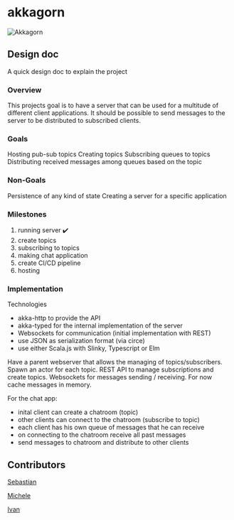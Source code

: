 # akkagorn
![Akkagorn](https://i.imgflip.com/4wsxwi.jpg)


##  Design doc
A quick design doc to explain the project

### Overview
This projects goal is to have a server that can be used for a multitude of different client applications. 
It should be possible to send messages to the server to be distributed to subscribed clients.

### Goals
Hosting pub-sub topics
Creating topics
Subscribing queues to topics
Distributing received messages among queues based on the topic

### Non-Goals
Persistence of any kind of state
Creating a server for a specific application

### Milestones
  1. running server :heavy_check_mark:
  2. create topics
  3. subscribing to topics
  4. making chat application
  5. create CI/CD pipeline
  6. hosting

### Implementation
Technologies
- akka-http to provide the API
- akka-typed for the internal implementation of the server
- Websockets for communication (initial implementation with REST)
- use JSON as serialization format (via circe)
- use either Scala.js with Slinky, Typescript or Elm

Have a parent webserver that allows the managing of topics/subscribers. Spawn an actor for each topic.
REST API to manage subscriptions and create topics.
Websockets for messages sending / receiving.
For now cache messages in memory.

For the chat app:
- inital client can create a chatroom (topic)
- other clients can connect to the chatroom (subscribe to topic)
- each client has his own queue of messages that he can receive
- on connecting to the chatroom receive all past messages
- send messages to chatroom and distribute to other clients

## Contributors
[Sebastian](https://github.com/sebastianpfluegelmeier)

[Michele](https://github.com/zZKato)

[Ivan](https://github.com/scyhhe)